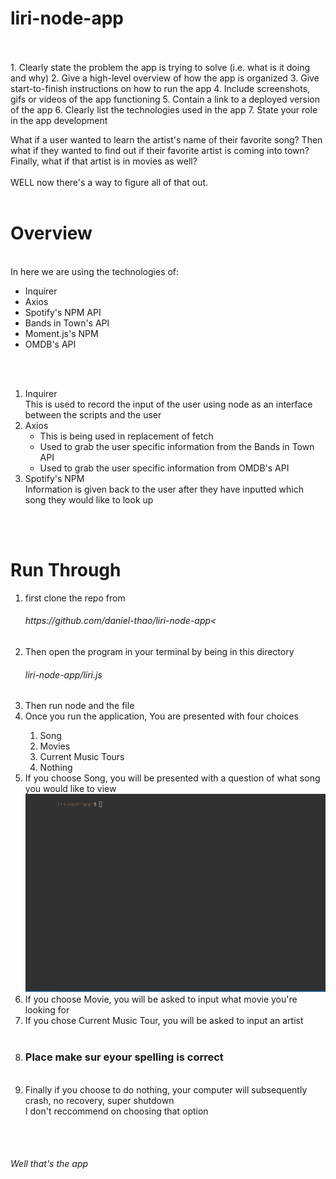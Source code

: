 # liri-node-app

<br>
<br>
1. Clearly state the problem the app is trying to solve (i.e. what is it doing and why)
2. Give a high-level overview of how the app is organized
3. Give start-to-finish instructions on how to run the app
4. Include screenshots, gifs or videos of the app functioning
5. Contain a link to a deployed version of the app
6. Clearly list the technologies used in the app
7. State your role in the app development

What if a user wanted to learn the artist's name of their favorite song? Then what if they wanted to find out if their favorite artist is coming into town? Finally, what if that artist is in movies as well?
<br>
<br>
WELL now there's a way to figure all of that out.
<br>
<br>
<h1>Overview</h1>
<br>
In here we are using the technologies of:
<ul>
    <li>Inquirer</li>
    <li>Axios</li>
    <li>Spotify's NPM API</li>
    <li>Bands in Town's API</li>
    <li>Moment.js's NPM</li>
    <li>OMDB's API</li>
</ul>
<br>
<br>
<ol>
    <li>Inquirer<br>
    This is used to record the input of the user using node as an interface between the scripts and the user
    </li>
    <li>Axios<br>
        <ul>
            <li>This is being used in replacement of fetch</li>
            <li>Used to grab the user specific information from the Bands in Town API</li>
            <li>Used to grab the user specific information from OMDB's API</li>
        </ul>
    </li>
    <li>Spotify's NPM<br>
    Information is given back to the user after they have inputted which song they would like to look up<br>
    </li>
</ol>
<br>
<br>
<h1>Run Through</h1>
<ol>
    <li>first clone the repo from <h6>https://github.com/daniel-thao/liri-node-app<</h6></li>
    <li>Then open the program in your terminal by being in this directory <h6>liri-node-app/liri.js</h6></li>
    <li>Then run node and the file</li>
    <li>Once you run the application, You are presented with four choices</li>
        <ol>
            <li>Song</li>
            <li>Movies</li>
            <li>Current Music Tours</li>
            <li>Nothing</li>
        </ol>
    <li>If you choose Song, you will be presented with a question of what song you would like to view
    <img src="assets/Vid1.gif">
    </li>
    <li>If you choose Movie, you will be asked to input what movie you're looking for</li>
    <li>If you chose Current Music Tour, you will be asked to input an artist</li>
    <br>
    <li><h3>Place make sur eyour spelling is correct</h3></li>
    <br>
    <li>Finally if you choose to do nothing, your computer will subsequently crash, no recovery, super shutdown<br>
    I don't reccommend on choosing that option
    </li>
</ol>
<br>
<br>
<h6>Well that's the app<h6>




            